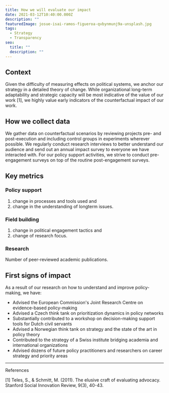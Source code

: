 ```yaml
---
title: How we will evaluate our impact
date: 2021-03-12T10:40:00.000Z
description: ""
featuredImage: josue-isai-ramos-figueroa-qvbynmunj9a-unsplash.jpg
tags:
  - Strategy
  - Transparency
seo:
  title: ""
  description: ""
---
```

## Context

Given the difficulty of measuring effects on political systems, we anchor our strategy in a detailed theory of change. While organizational long-term adaptability and strategic capacity will be most indicative of the value of our work \[1], we highly value early indicators of the counterfactual impact of our work.

## How we collect data

We gather data on counterfactual scenarios by reviewing projects pre- and post-execution and including control groups in experiments wherever possible. We regularly conduct research interviews to better understand our audience and send out an annual impact survey to everyone we have interacted with. For our policy support activities, we strive to conduct pre-engagement surveys on top of the routine post-engagement surveys.

## Key metrics

### Policy support

1. change in processes and tools used and
2. change in the understanding of longterm issues.

### Field building

1. change in political engagement tactics and
2. change of research focus.

### Research

Number of peer-reviewed academic publications.

## First signs of impact

As a result of our research on how to understand and improve policy-making, we have:

* Advised the European Commission's Joint Research Centre on evidence-based policy-making
* Advised a Czech think tank on prioritization dynamics in policy networks
* Substantially contributed to a workshop on decision-making support tools for Dutch civil servants
* Advised a Norwegian think tank on strategy and the state of the art in policy theory
* Contributed to the strategy of a Swiss institute bridging academia and international organizations
* Advised dozens of future policy practitioners and researchers on career strategy and priority areas

---

References

\[1] Teles, S., & Schmitt, M. (2011). The elusive craft of evaluating advocacy. Stanford Social Innovation Review, 9(3), 40-43.